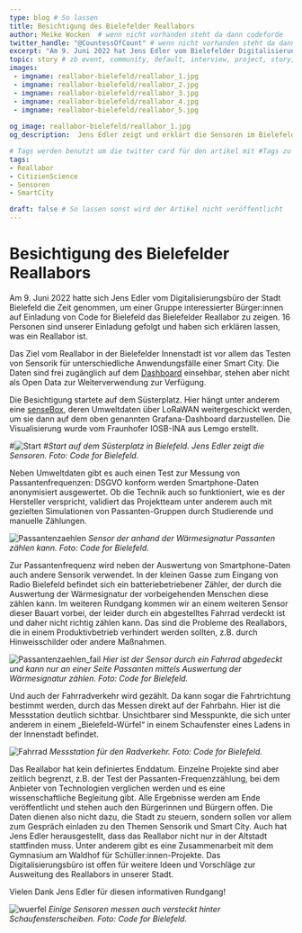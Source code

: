 ```yaml
---
type: blog # So lassen
title: Besichtigung des Bielefelder Reallabors
author: Meike Wocken  # wenn nicht vorhanden steht da dann codeforde
twitter_handle: "@CountessOfCount" # wenn nicht vorhanden steht da dann @codeforde
excerpt: "Am 9. Juni 2022 hat Jens Edler vom Bielefelder Digitalisierungsbüro einer Gruppe interessierter Bürger:innen auf Einladung von Code for Bielefeld das Bielefelder Reallabor gezeigt. Im Blogbeitrag ist der Spaziergang durch das Reallabor in der Innenstadt zusammengefasst."
topic: story # zb event, community, default, interview, project, story, toolbox
images:
 - imgname: reallabor-bielefeld/reallabor_1.jpg
 - imgname: reallabor-bielefeld/reallabor_2.jpg
 - imgname: reallabor-bielefeld/reallabor_3.jpg
 - imgname: reallabor-bielefeld/reallabor_4.jpg
 - imgname: reallabor-bielefeld/reallabor_5.jpg
 
og_image: reallabor-bielefeld/reallabor_1.jpg
og_description:  Jens Edler zeigt und erklärt die Sensoren im Bielefelder Reallabor. # Der alt Text zum Titelbildame: bild.jpg # Dieses Bild sollte im Verzeichnis static/blog existieren

# Tags werden benutzt um die twitter card für den artikel mit #Tags zu versorgen und um in Suchmaschinen gefunden zu werden
tags:
- Reallabor
- CitizienScience
- Sensoren
- SmartCity

draft: false # So lassen sonst wird der Artikel nicht veröffentlicht
---
```


# Besichtigung des Bielefelder Reallabors

Am 9. Juni 2022 hatte sich Jens Edler vom Digitalisierungsbüro der Stadt Bielefeld die Zeit genommen, um einer Gruppe interessierter Bürger:innen auf Einladung von Code for Bielefeld das Bielefelder Reallabor zu zeigen. 16 Personen sind unserer Einladung gefolgt und haben sich erklären lassen, was ein Reallabor ist.

Das Ziel vom Reallabor in der Bielefelder Innenstadt ist vor allem das Testen von Sensorik für unterschiedliche Anwendungsfälle einer Smart City. Die Daten sind frei zugänglich auf dem [Dashboard](https://dashboard.digitalsein.com/) einsehbar, stehen aber nicht als Open Data zur Weiterverwendung zur Verfügung. 

Die Besichtigung startete auf dem Süsterplatz. Hier hängt unter anderem eine [senseBox](https://sensebox.de), deren Umweltdaten über LoRaWAN weitergeschickt werden, um sie dann auf dem oben genannten Grafana-Dashboard darzustellen. Die Visualisierung wurde vom Fraunhofer IOSB-INA aus Lemgo erstellt.

#![Start](reallabor_1.jpg)
#_Start auf dem Süsterplatz in Bielefeld. Jens Edler zeigt die Sensoren.  Foto: Code for Bielefeld._

Neben Umweltdaten gibt es auch einen Test zur Messung von Passantenfrequenzen: DSGVO konform werden Smartphone-Daten anonymisiert ausgewertet. Ob die Technik auch so funktioniert, wie es der Hersteller verspricht, validiert das Projektteam unter anderem auch mit gezielten Simulationen von Passanten-Gruppen durch Studierende und manuelle Zählungen. 

![Passantenzaehlen](reallabor_2.jpg)
_Sensor der anhand der Wärmesignatur Passanten zählen kann. Foto: Code for Bielefeld._

Zur Passantenfrequenz wird neben der Auswertung von Smartphone-Daten auch andere Sensorik verwendet. In der kleinen Gasse zum Eingang von Radio Bielefeld befindet sich ein batteriebetriebener Zähler, der durch die Auswertung der Wärmesignatur der vorbeigehenden Menschen diese zählen kann. Im weiteren Rundgang kommen wir an einem weiteren Sensor dieser Bauart vorbei, der leider durch ein abgestelltes Fahrrad verdeckt ist und daher nicht richtig zählen kann. Das sind die Probleme des Reallabors, die in einem Produktivbetrieb verhindert werden sollten, z.B. durch Hinweisschilder oder andere Maßnahmen.

![Passantenzaehlen_fail](reallabor_3.jpg)
_Hier ist der Sensor durch ein Fahrrad abgedeckt und kann nur an einer Seite Passanten mittels Auswertung der Wärmesignatur zählen. Foto: Code for Bielefeld._

Und auch der Fahrradverkehr wird gezählt. Da kann sogar die Fahrtrichtung bestimmt werden, durch das Messen direkt auf der Fahrbahn. Hier ist die Messstation deutlich sichtbar. Unsichtbarer sind Messpunkte, die sich unter anderem in einem „Bielefeld-Würfel“ in einem Schaufenster eines Ladens in der Innenstadt befindet. 

![Fahrrad](reallabor_4.jpg)
_Messstation für den Radverkehr. Foto: Code for Bielefeld._

Das Reallabor hat kein definiertes Enddatum. Einzelne Projekte sind aber zeitlich begrenzt, z.B. der Test der Passanten-Frequenzzählung, bei dem Anbieter von Technologien verglichen werden und es eine wissenschaftliche Begleitung gibt. Alle Ergebnisse werden am Ende veröffentlicht und stehen auch den Bürgerinnen und Bürgern offen. Die Daten dienen also nicht dazu, die Stadt zu steuern, sondern sollen vor allem zum Gespräch einladen zu den Themen Sensorik und Smart City. Auch hat Jens Edler herausgestellt, dass das Reallabor nicht nur in der Altstadt stattfinden muss. Unter anderem gibt es eine Zusammenarbeit mit dem Gymnasium am Waldhof für Schüller:innen-Projekte. Das Digitalisierungsbüro ist offen für weitere Ideen und Vorschläge zur Ausweitung des Reallabors in unserer Stadt. 

Vielen Dank Jens Edler für diesen informativen Rundgang!

![wuerfel](reallabor_5.jpg)
_Einige Sensoren messen auch versteckt hinter Schaufensterscheiben. Foto: Code for Bielefeld._

